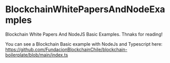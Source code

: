 # BlockchainWhitePapersAndNodeExamples

Blockchain White Papers And NodeJS Basic Examples.
Thnaks for reading!

You can see a Blockchain Basic example with NodeJs and Typescript here:
https://github.com/FundacionBlockchainChile/blockchain-boilerplate/blob/main/index.ts
